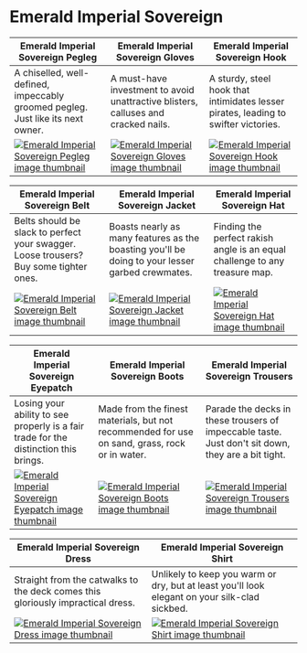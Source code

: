 # Emerald Imperial Sovereign

| Emerald Imperial Sovereign Pegleg | Emerald Imperial Sovereign Gloves | Emerald Imperial Sovereign Hook |
| --------------------------------- | --------------------------------- | ------------------------------- |
| A chiselled, well-defined, impeccably groomed pegleg. Just like its next owner. | A must-have investment to avoid unattractive blisters, calluses and cracked nails. | A sturdy, steel hook that intimidates lesser pirates, leading to swifter victories. |
| [![Emerald Imperial Sovereign Pegleg image thumbnail](https://seaofthieves.wiki.gg/images/d/d0/Emerald_Imperial_Sovereign_Pegleg.png)](https://seaofthieves.wiki.gg/wiki/Emerald_Imperial_Sovereign_Pegleg) | [![Emerald Imperial Sovereign Gloves image thumbnail](https://seaofthieves.wiki.gg/images/9/93/Emerald_Imperial_Sovereign_Gloves.png)](https://seaofthieves.wiki.gg/wiki/Emerald_Imperial_Sovereign_Gloves) | [![Emerald Imperial Sovereign Hook image thumbnail](https://seaofthieves.wiki.gg/images/4/4f/Emerald_Imperial_Sovereign_Hook.png)](https://seaofthieves.wiki.gg/wiki/Emerald_Imperial_Sovereign_Hook) |

| Emerald Imperial Sovereign Belt | Emerald Imperial Sovereign Jacket | Emerald Imperial Sovereign Hat |
| ------------------------------- | --------------------------------- | ------------------------------ |
| Belts should be slack to perfect your swagger. Loose trousers? Buy some tighter ones. | Boasts nearly as many features as the boasting you'll be doing to your lesser garbed crewmates. | Finding the perfect rakish angle is an equal challenge to any treasure map. |
| [![Emerald Imperial Sovereign Belt image thumbnail](https://seaofthieves.wiki.gg/images/b/b8/Emerald_Imperial_Sovereign_Belt.png)](https://seaofthieves.wiki.gg/wiki/Emerald_Imperial_Sovereign_Belt) | [![Emerald Imperial Sovereign Jacket image thumbnail](https://seaofthieves.wiki.gg/images/1/14/Emerald_Imperial_Sovereign_Jacket.png)](https://seaofthieves.wiki.gg/wiki/Emerald_Imperial_Sovereign_Jacket) | [![Emerald Imperial Sovereign Hat image thumbnail](https://seaofthieves.wiki.gg/images/2/27/Emerald_Imperial_Sovereign_Hat.png)](https://seaofthieves.wiki.gg/wiki/Emerald_Imperial_Sovereign_Hat) |

| Emerald Imperial Sovereign Eyepatch | Emerald Imperial Sovereign Boots | Emerald Imperial Sovereign Trousers |
| ----------------------------------- | -------------------------------- | ----------------------------------- |
| Losing your ability to see properly is a fair trade for the distinction this brings. | Made from the finest materials, but not recommended for use on sand, grass, rock or in water. | Parade the decks in these trousers of impeccable taste. Just don't sit down, they are a bit tight. |
| [![Emerald Imperial Sovereign Eyepatch image thumbnail](https://seaofthieves.wiki.gg/images/e/ec/Emerald_Imperial_Sovereign_Eyepatch.png)](https://seaofthieves.wiki.gg/wiki/Emerald_Imperial_Sovereign_Eyepatch) | [![Emerald Imperial Sovereign Boots image thumbnail](https://seaofthieves.wiki.gg/images/4/4c/Emerald_Imperial_Sovereign_Boots.png)](https://seaofthieves.wiki.gg/wiki/Emerald_Imperial_Sovereign_Boots) | [![Emerald Imperial Sovereign Trousers image thumbnail](https://seaofthieves.wiki.gg/images/b/bd/Emerald_Imperial_Sovereign_Trousers.png)](https://seaofthieves.wiki.gg/wiki/Emerald_Imperial_Sovereign_Trousers) |

| Emerald Imperial Sovereign Dress | Emerald Imperial Sovereign Shirt |
| -------------------------------- | -------------------------------- |
| Straight from the catwalks to the deck comes this gloriously impractical dress. | Unlikely to keep you warm or dry, but at least you'll look elegant on your silk-clad sickbed. |
| [![Emerald Imperial Sovereign Dress image thumbnail](https://seaofthieves.wiki.gg/images/1/1a/Emerald_Imperial_Sovereign_Dress.png)](https://seaofthieves.wiki.gg/wiki/Emerald_Imperial_Sovereign_Dress) | [![Emerald Imperial Sovereign Shirt image thumbnail](https://seaofthieves.wiki.gg/images/8/80/Emerald_Imperial_Sovereign_Shirt.png)](https://seaofthieves.wiki.gg/wiki/Emerald_Imperial_Sovereign_Shirt) |
